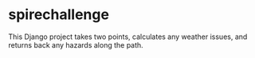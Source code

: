 # spirechallenge
This Django project takes two points, calculates any weather issues, and returns back any hazards along the path. 

